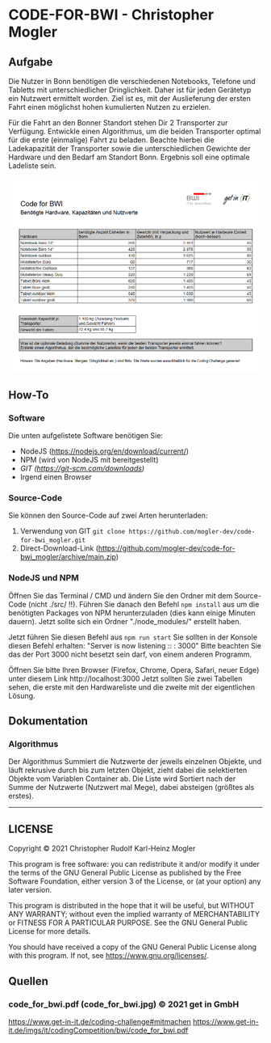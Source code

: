 # CODE-FOR-BWI - Christopher Mogler
## Aufgabe
Die Nutzer in Bonn benötigen die verschiedenen Notebooks, Telefone und Tabletts mit unterschiedlicher Dringlichkeit. Daher ist für jeden Gerätetyp ein Nutzwert ermittelt worden. Ziel ist es, mit der Auslieferung der ersten Fahrt einen möglichst hohen kumulierten Nutzen zu erzielen.

 Für die Fahrt an den Bonner Standort stehen Dir 2 Transporter zur Verfügung. Entwickle einen Algorithmus, um die beiden Transporter optimal für die erste (einmalige) Fahrt zu beladen. Beachte hierbei die Ladekapazität der Transporter sowie die unterschiedlichen Gewichte der Hardware und den Bedarf am Standort Bonn. Ergebnis soll eine optimale Ladeliste sein. 

![code_for_bwi](./docs/code_for_bwi.jpg)

## How-To

### Software

Die unten aufgelistete Software benötigen Sie:

- NodeJS (https://nodejs.org/en/download/current/)
- NPM (wird von NodeJS mit bereitgestellt)
- *GIT (https://git-scm.com/downloads)* 
- Irgend einen Browser

### Source-Code

Sie können den Source-Code auf zwei Arten herunterladen:

1. Verwendung von GIT
   ```git clone https://github.com/mogler-dev/code-for-bwi_mogler.git ```
2. Direct-Download-Link (https://github.com/mogler-dev/code-for-bwi_mogler/archive/main.zip)

### NodeJS und NPM

Öffnen Sie das Terminal / CMD und ändern Sie den Ordner mit dem Source-Code (nicht ./src/ !!).
Führen Sie danach den Befehl ```npm install``` aus um die benötigten Packages von NPM herunterzuladen (dies kann einige Minuten dauern).
Jetzt sollte sich ein Ordner "./node_modules/" erstellt haben. 

Jetzt führen Sie diesen Befehl aus ```npm run start```
Sie sollten in der Konsole diesen Befehl erhalten: "Server is now listening  :: : 3000"
Bitte beachten Sie das der Port 3000 nicht besetzt sein darf, von einem anderen Programm.

Öffnen Sie bitte Ihren Browser (Firefox, Chrome, Opera, Safari, neuer Edge) unter diesem Link http://localhost:3000
Jetzt sollten Sie zwei Tabellen sehen, die erste mit den Hardwareliste und die zweite mit der eigentlichen Lösung.

## Dokumentation 

### Algorithmus 

Der Algorithmus Summiert die Nutzwerte der jeweils einzelnen Objekte, und läuft rekrusive durch bis zum letzten Objekt, zieht dabei die selektierten Objekte vom Variablen Container ab. Die Liste wird Sortiert nach der Summe der Nutzwerte (Nutzwert mal Mege), dabei absteigen (größtes als erstes). 

---------------------

## LICENSE
 Copyright &copy; 2021 Christopher Rudolf Karl-Heinz Mogler

 This program is free software: you can redistribute it and/or modify
 it under the terms of the GNU General Public License as published by
 the Free Software Foundation, either version 3 of the License, or
 (at your option) any later version.

 This program is distributed in the hope that it will be useful,
 but WITHOUT ANY WARRANTY; without even the implied warranty of
 MERCHANTABILITY or FITNESS FOR A PARTICULAR PURPOSE.  See the
 GNU General Public License for more details.

 You should have received a copy of the GNU General Public License
 along with this program.  If not, see <https://www.gnu.org/licenses/>.

## Quellen

### code_for_bwi.pdf  (code_for_bwi.jpg) &copy; 2021 get in GmbH

https://www.get-in-it.de/coding-challenge#mitmachen
https://www.get-in-it.de/imgs/it/codingCompetition/bwi/code_for_bwi.pdf

